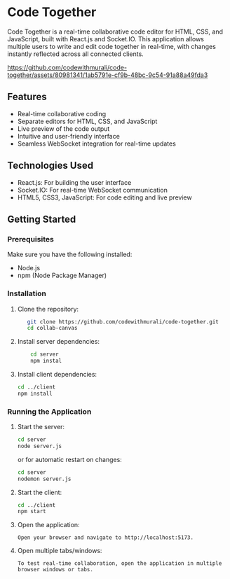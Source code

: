 # Code Together

Code Together is a real-time collaborative code editor for HTML, CSS, and JavaScript, built with React.js and Socket.IO. This application allows multiple users to write and edit code together in real-time, with changes instantly reflected across all connected clients.



https://github.com/codewithmurali/code-together/assets/80981341/1ab5791e-cf9b-48bc-9c54-91a88a49fda3



## Features

- Real-time collaborative coding
- Separate editors for HTML, CSS, and JavaScript
- Live preview of the code output
- Intuitive and user-friendly interface
- Seamless WebSocket integration for real-time updates

## Technologies Used

- React.js: For building the user interface
- Socket.IO: For real-time WebSocket communication
- HTML5, CSS3, JavaScript: For code editing and live preview

## Getting Started

### Prerequisites

Make sure you have the following installed:

- Node.js
- npm (Node Package Manager)

### Installation

1. Clone the repository:

   ```bash
      git clone https://github.com/codewithmurali/code-together.git
      cd collab-canvas
   ```

2. Install server dependencies:

   ```bash
       cd server
       npm instal
   ```

3. Install client dependencies:

   ```bash
   cd ../client
   npm install
   ```

### Running the Application

1. Start the server:

   ```bash
   cd server
   node server.js
   ```

   or for automatic restart on changes:

   ```bash
   cd server
   nodemon server.js
   ```

2. Start the client:

   ```bash
   cd ../client
   npm start
   ```

3. Open the application:

   `Open your browser and navigate to http://localhost:5173.`

4. Open multiple tabs/windows:

   `To test real-time collaboration, open the application in multiple browser windows or tabs.`
